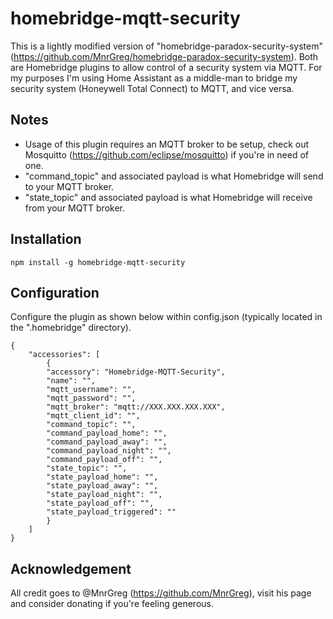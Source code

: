 # homebridge-mqtt-security

This is a lightly modified version of "homebridge-paradox-security-system" (https://github.com/MnrGreg/homebridge-paradox-security-system). Both are Homebridge plugins to allow control of a security system via MQTT. For my purposes I'm using Home Assistant as a middle-man to bridge my security system (Honeywell Total Connect) to MQTT, and vice versa.

## Notes
- Usage of this plugin requires an MQTT broker to be setup, check out Mosquitto (https://github.com/eclipse/mosquitto) if you're in need of one.
- "command_topic" and associated payload is what Homebridge will send to your MQTT broker.
- "state_topic" and associated payload is what Homebridge will receive from your MQTT broker.

## Installation

    npm install -g homebridge-mqtt-security

## Configuration
Configure the plugin as shown below within config.json (typically located in the ".homebridge" directory).

    {
        "accessories": [
            {
            "accessory": "Homebridge-MQTT-Security",
            "name": "",
            "mqtt_username": "",
            "mqtt_password": "",
            "mqtt_broker": "mqtt://XXX.XXX.XXX.XXX",
            "mqtt_client_id": "",
            "command_topic": "",
            "command_payload_home": "",
            "command_payload_away": "",
            "command_payload_night": "",
            "command_payload_off": "",
            "state_topic": "",
            "state_payload_home": "",
            "state_payload_away": "",
            "state_payload_night": "",
            "state_payload_off": "",
            "state_payload_triggered": ""
            }
        ]
    }

## Acknowledgement
All credit goes to @MnrGreg (https://github.com/MnrGreg), visit his page and consider donating if you're feeling generous.
